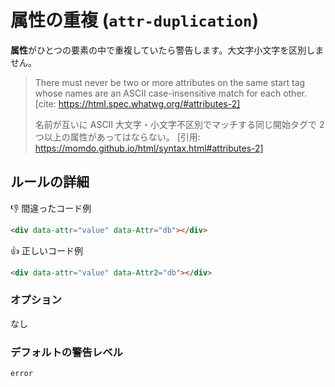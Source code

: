 # 属性の重複 (`attr-duplication`)

**属性**がひとつの要素の中で重複していたら警告します。大文字小文字を区別しません。

> There must never be two or more attributes on the same start tag whose names are an ASCII case-insensitive match for each other.
> [cite: https://html.spec.whatwg.org/#attributes-2]
>
> 名前が互いに ASCII 大文字・小文字不区別でマッチする同じ開始タグで 2 つ以上の属性があってはならない。
> [引用: https://momdo.github.io/html/syntax.html#attributes-2]

## ルールの詳細

👎 間違ったコード例

```html
<div data-attr="value" data-Attr="db"></div>
```

👍 正しいコード例

```html
<div data-attr="value" data-Attr2="db"></div>
```

### オプション

なし

### デフォルトの警告レベル

`error`
